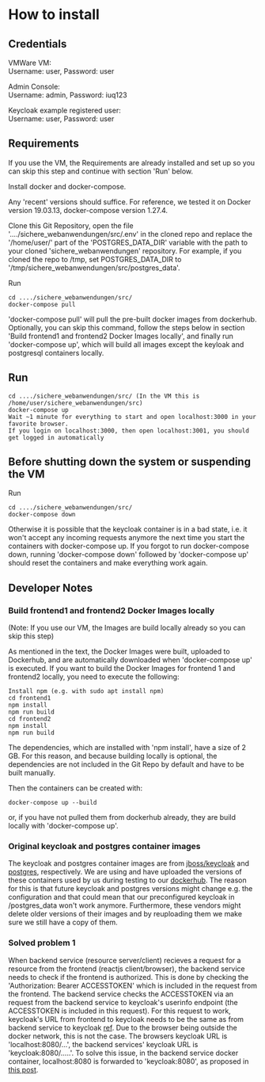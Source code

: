 # How to install

## Credentials

VMWare VM:  
Username: user, Password: user  

Admin Console:  
Username: admin, Password: iuq123  

Keycloak example registered user:  
Username: user, Password: user

## Requirements

If you use the VM, the Requirements are already installed and set up so you can skip this step and continue with section 'Run' below.

Install docker and docker-compose.

Any 'recent' versions should suffice. For reference, we tested it on Docker version 19.03.13, docker-compose version 1.27.4.

Clone this Git Repository, open the file '..../sichere_webanwendungen/src/.env' in the cloned repo and replace the '/home/user/' part of the 'POSTGRES_DATA_DIR' variable with the path to your cloned 'sichere_webanwendungen' repository. For example, if you cloned the repo to /tmp, set POSTGRES_DATA_DIR to '/tmp/sichere_webanwendungen/src/postgres_data'.

Run
```console
cd ..../sichere_webanwendungen/src/
docker-compose pull
```
'docker-compose pull' will pull the pre-built docker images from dockerhub. Optionally, you can skip this command, follow the steps below in section 'Build frontend1 and frontend2 Docker Images locally', and finally run 'docker-compose up', which will build all images except the keyloak and postgresql containers locally.

## Run

```console
cd ..../sichere_webanwendungen/src/ (In the VM this is /home/user/sichere_webanwendungen/src)
docker-compose up
Wait ~1 minute for everything to start and open localhost:3000 in your favorite browser.
If you login on localhost:3000, then open localhost:3001, you should get logged in automatically
```

## Before shutting down the system or suspending the VM

Run

```console
cd ..../sichere_webanwendungen/src/
docker-compose down
```

Otherwise it is possible that the keycloak container is in a bad state, i.e. it won't accept any incoming requests anymore the next time you start the containers with docker-compose up. If you forgot to run docker-compose down, running 'docker-compose down' followed by 'docker-compose up' should reset the containers and make everything work again.

## Developer Notes

### Build frontend1 and frontend2 Docker Images locally

(Note: If you use our VM, the Images are build locally already so you can skip this step)

As mentioned in the text, the Docker Images were built, uploaded to Dockerhub, and are automatically downloaded when 'docker-compose up' is executed. If you want to build the Docker Images for frontend 1 and frontend2 locally, you need to execute the following:
~~~console
Install npm (e.g. with sudo apt install npm)
cd frontend1
npm install
npm run build
cd frontend2
npm install
npm run build
~~~

The dependencies, which are installed with 'npm install', have a size of 2 GB. For this reason, and because building locally is optional, the dependencies are not included in the Git Repo by default and have to be built manually.

Then the containers can be created with:
```console
docker-compose up --build
```
or, if you have not pulled them from dockerhub already, they are build locally with 'docker-compose up'.

### Original keycloak and postgres container images

The keycloak and postgres container images are from [jboss/keycloak](https://hub.docker.com/r/jboss/keycloak/tags?page=1&ordering=last_updated) and [postgres](https://hub.docker.com/_/postgres), respectively. We are using and have uploaded the versions of these containers used by us during testing to our [dockerhub](https://hub.docker.com/u/danielebert00). The reason for this is that future keycloak and postgres versions might change e.g. the configuration and that could mean that our preconfigured keycloak in /postgres\_data won't work anymore. Furthermore, these vendors might delete older versions of their images and by reuploading them we make sure we still have a copy of them.

### Solved problem 1

When backend service (resource server/client) recieves a request for a resource from the frontend (reactjs client/browser), the backend service needs to check if the frontend is authorized. This is done by checking the 'Authorization: Bearer ACCESSTOKEN' which is included in the request from the frontend. The backend service checks the ACCESSTOKEN via an request from the backend service to keycloak's userinfo endpoint (the ACCESSTOKEN is included in this request). For this request to work, keycloak's URL from frontend to keycloak needs to be the same as from backend service to keycloak [ref](https://stackoverflow.com/questions/59242073/keycloak-adapter-failed-to-verify-token-when-deploy-springboot-webapp-to-docker). Due to the browser being outside the docker network, this is not the case. The browsers keycloak URL is 'localhost:8080/...', the backend services' keycloak URL is 'keycloak:8080/.....'. To solve this issue, in the backend service docker container, localhost:8080 is forwarded to 'keycloak:8080', as proposed in [this post](https://unix.stackexchange.com/questions/182421/forwarding-a-localhostport-to-an-externalipnewport).
